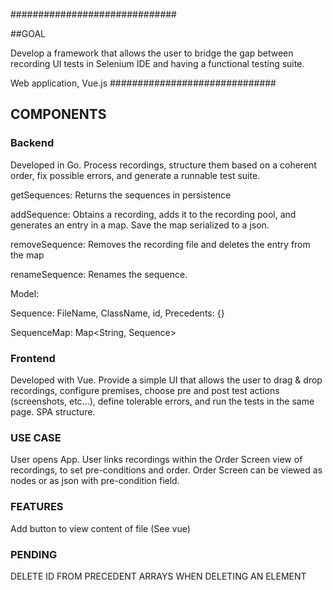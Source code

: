 ##############################

##GOAL

Develop a framework that allows the user to bridge the gap between recording UI tests in Selenium IDE and having a functional testing suite.

Web application, Vue.js 
##############################

## COMPONENTS

### Backend

Developed in Go. Process recordings, structure them based on a coherent order, fix possible errors, and generate a runnable test suite.

getSequences:
    Returns the sequences in persistence

addSequence:
    Obtains a recording, adds it to the recording pool, and generates an entry in a map. Save the map serialized to a json.

removeSequence:
    Removes the recording file and deletes the entry from the map

renameSequence:
    Renames the sequence.



Model:

Sequence: FileName, ClassName, id, Precedents: {}

SequenceMap: Map<String, Sequence>


### Frontend

Developed with Vue. Provide a simple UI that allows the user to drag & drop recordings, configure premises, choose pre and post test actions (screenshots, etc...), define tolerable errors, and run the tests in the same page. SPA structure.



### USE CASE

User opens App.
User links recordings within the Order Screen view of recordings, to set pre-conditions and order. 
Order Screen can be viewed as nodes or as json with pre-condition field.

### FEATURES
Add button to view content of file (See vue)


### PENDING

DELETE ID FROM PRECEDENT ARRAYS WHEN DELETING AN ELEMENT